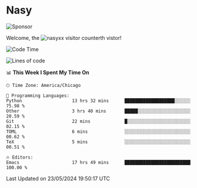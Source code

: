 # Nasy

<!--
<p align="center">
<img height="200" src="https://github-readme-stats.vercel.app/api?username=nasyxx&count_private=true&show_icons=true&theme=dracula&include_all_commits=true"/>
<img height="200" src="https://github-readme-stats.vercel.app/api/top-langs/?username=nasyxx&theme=dracula&hide=html,jupyter+notebook&count_private=true&show_icons=true"/>
</p>

  
----------------
-->

![Sponsor](https://img.shields.io/static/v1.svg?label=Sponsor&message=%E2%9D%A4&logo=GitHub&style=flat&color=pink)
 
Welcome, the ![nasyxx visitor counter](https://count.getloli.com/get/@nasyxx?theme=rule34)th vistor!
 
<!--START_SECTION:waka-->
![Code Time](http://img.shields.io/badge/Code%20Time-4%2C467%20hrs%2043%20mins-blue)

![Lines of code](https://img.shields.io/badge/From%20Hello%20World%20I%27ve%20Written-6.3%20million%20lines%20of%20code-blue)

📊 **This Week I Spent My Time On** 

```text
🕑︎ Time Zone: America/Chicago

💬 Programming Languages: 
Python                   13 hrs 32 mins      ███████████████████░░░░░░   75.98 % 
Other                    3 hrs 40 mins       █████░░░░░░░░░░░░░░░░░░░░   20.59 % 
Git                      22 mins             █░░░░░░░░░░░░░░░░░░░░░░░░   02.15 % 
TOML                     6 mins              ░░░░░░░░░░░░░░░░░░░░░░░░░   00.62 % 
TeX                      5 mins              ░░░░░░░░░░░░░░░░░░░░░░░░░   00.51 % 

🔥 Editors: 
Emacs                    17 hrs 49 mins      █████████████████████████   100.00 % 
```


 Last Updated on 23/05/2024 19:50:17 UTC
<!--END_SECTION:waka-->

<!-- ![visitors](https://visitor-badge.laobi.icu/badge?page_id=nasyxx.nasyxx) -->

